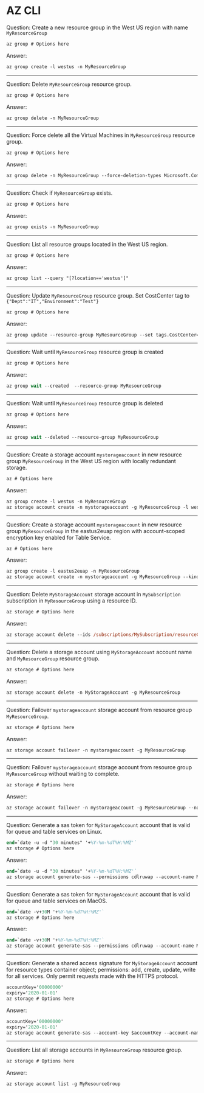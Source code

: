 # AZ CLI

Question: Create a new resource group in the West US region with name `MyResourceGroup`

```ps
az group # Options here
```

Answer:

```ps
az group create -l westus -n MyResourceGroup
```

---

Question: Delete `MyResourceGroup` resource group.

```ps
az group # Options here
```

Answer:

```ps
az group delete -n MyResourceGroup
```

---

Question: Force delete all the Virtual Machines in `MyResourceGroup` resource group.

```ps
az group # Options here
```

Answer:

```ps
az group delete -n MyResourceGroup --force-deletion-types Microsoft.Compute/virtualMachines
```

---

Question: Check if `MyResourceGroup` exists.

```ps
az group # Options here
```

Answer:

```ps
az group exists -n MyResourceGroup
```

---

Question: List all resource groups located in the West US region.

```ps
az group # Options here
```

Answer:

```ps
az group list --query "[?location=='westus']"
```

---

Question: Update `MyResourceGroup` resource group. Set CostCenter tag to `{"Dept":"IT","Environment":"Test"}`

```ps
az group # Options here
```

Answer:

```ps
az group update --resource-group MyResourceGroup --set tags.CostCenter='{"Dept":"IT","Environment":"Test"}'
```

---

Question: Wait until `MyResourceGroup` resource group is created

```ps
az group # Options here
```

Answer:

```ps
az group wait --created  --resource-group MyResourceGroup
```

---

Question: Wait until `MyResourceGroup` resource group is deleted

```ps
az group # Options here
```

Answer:

```ps
az group wait --deleted --resource-group MyResourceGroup
```

---

Question: Create a storage account `mystorageaccount` in new resource group `MyResourceGroup` in the West US region with locally redundant storage.

```ps
az # Options here
```

Answer:

```ps
az group create -l westus -n MyResourceGroup
az storage account create -n mystorageaccount -g MyResourceGroup -l westus --sku Standard_LRS
```

---

Question: Create a storage account `mystorageaccount` in new resource group `MyResourceGroup` in the eastus2euap region with account-scoped encryption key enabled for Table Service.

```ps
az # Options here
```

Answer:

```ps
az group create -l eastus2euap -n MyResourceGroup
az storage account create -n mystorageaccount -g MyResourceGroup --kind StorageV2 -l eastus2euap -t Account
```

---

Question: Delete `MyStorageAccount` storage account in `MySubscription` subscription in `MyResourceGroup` using a resource ID.

```ps
az storage # Options here
```

Answer:

```ps
az storage account delete --ids /subscriptions/MySubscription/resourceGroups/MyResourceGroup/providers/Microsoft.Storage/storageAccounts/MyStorageAccount
```

---

Question: Delete a storage account using `MyStorageAccount` account name and `MyResourceGroup` resource group.

```ps
az storage # Options here
```

Answer:

```ps
az storage account delete -n MyStorageAccount -g MyResourceGroup
```

---

Question: Failover `mystorageaccount` storage account from resource group `MyResourceGroup`.

```ps
az storage # Options here
```

Answer:

```ps
az storage account failover -n mystorageaccount -g MyResourceGroup
```

---

Question: Failover `mystorageaccount` storage account from resource group `MyResourceGroup` without waiting to complete.

```ps
az storage # Options here
```

Answer:

```ps
az storage account failover -n mystorageaccount -g MyResourceGroup --no-wait
```

---

Question: Generate a sas token for `MyStorageAccount` account that is valid for queue and table services on Linux.

```ps
end=`date -u -d "30 minutes" '+%Y-%m-%dT%H:%MZ'`
az storage # Options here
```

Answer:

```ps
end=`date -u -d "30 minutes" '+%Y-%m-%dT%H:%MZ'`
az storage account generate-sas --permissions cdlruwap --account-name MyStorageAccount --services qt --resource-types sco --expiry $end -o tsv
```

---

Question: Generate a sas token for `MyStorageAccount` account that is valid for queue and table services on MacOS.

```ps
end=`date -v+30M '+%Y-%m-%dT%H:%MZ'`
az storage # Options here
```

Answer:

```ps
end=`date -v+30M '+%Y-%m-%dT%H:%MZ'`
az storage account generate-sas --permissions cdlruwap --account-name MyStorageAccount --services qt --resource-types sco --expiry $end -o tsv
```

---

Question: Generate a shared access signature for `MyStorageAccount` account for resource types container object; permissions: add, create, update, write for all services. Only permit requests made with the HTTPS protocol.

```ps
accountKey='00000000'
expiry='2020-01-01'
az storage # Options here
```

Answer:

```ps
accountKey='00000000'
expiry='2020-01-01'
az storage account generate-sas --account-key $accountKey --account-name MyStorageAccount --expiry $expiry --https-only --permissions acuw --resource-types co --services bfqt
```

---

Question: List all storage accounts in `MyResourceGroup` resource group.

```ps
az storage # Options here
```

Answer:

```ps
az storage account list -g MyResourceGroup
```
